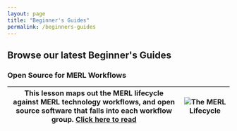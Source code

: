 ```yaml
---
layout: page
title: "Beginner's Guides"
permalink: /beginners-guides
---
```


## Browse our latest Beginner's Guides

### Open Source for MERL Workflows 

This lesson maps out the MERL lifecycle against MERL technology workflows, and open source software that falls into each workflow group. [Click here to read](https://github.com/MERLTech/MERL-Center-public/blob/master/learning-content/beginners-guides/open-source-for-MERL-workflows-MERLlifecycle.md)| ![The MERL Lifecycle](https://github.com/MERLTech/MERL-Center-public/blob/master/learning-content/beginners-guides/open-source-for-MERL-workflows-MERLlifecycle.png)
-------- | --------
